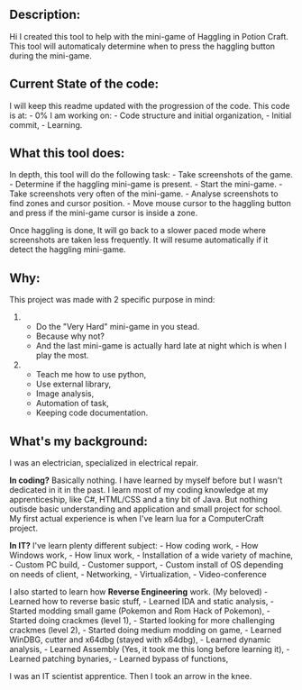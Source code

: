 ## Description:

Hi
I created this tool to help with the mini-game of Haggling in Potion Craft.
This tool will automaticaly determine when to press the haggling button during the mini-game.

## Current State of the code:

I will keep this readme updated with the progression of the code.
This code is at: 
    - 0%
I am working on:
    - Code structure and initial organization,
    - Initial commit,
    - Learning.

## What this tool does:

In depth, this tool will do the following task:
    - Take screenshots of the game.
    - Determine if the haggling mini-game is present.
    - Start the mini-game.
    - Take screenshots very often of the mini-game.
    - Analyse screenshots to find zones and cursor position.
    - Move mouse cursor to the haggling button and press if the mini-game cursor is inside a zone.

Once haggling is done, It will go back to a slower paced mode where screenshots are taken less frequently.
It will resume automatically if it detect the haggling mini-game.

## Why:

This project was made with 2 specific purpose in mind:
1.  - Do the "Very Hard" mini-game in you stead.
    - Because why not? 
    - And the last mini-game is actually hard late at night which is when I play the most.

2.  - Teach me how to use python, 
    - Use external library,
    - Image analysis, 
    - Automation of task,
    - Keeping code documentation.

## What's my background:

I was an electrician, specialized in electrical repair.

**In coding?** Basically nothing.
I have learned by myself before but I wasn't dedicated in it in the past.
I learn most of my coding knowledge at my apprenticeship, like C#, HTML/CSS and a tiny bit of Java.
But nothing outisde basic understanding and application and small project for school.
My first actual experience is when I've learn lua for a ComputerCraft project.

**In IT?** I've learn plenty different subject:
    - How coding work,
    - How Windows work,
    - How linux work,
    - Installation of a wide variety of machine,
    - Custom PC build,
    - Customer support,
    - Custom install of OS depending on needs of client,
    - Networking,
    - Virtualization,
    - Video-conference

I also started to learn how **Reverse Engineering** work. (My beloved)
    - Learned how to reverse basic stuff,
    - Learned IDA and static analysis,
    - Started modding small game (Pokemon and Rom Hack of Pokemon),
    - Started doing crackmes (level 1),
    - Started looking for more challenging crackmes (level 2),
    - Started doing medium modding on game,
    - Learned WinDBG, cutter and x64dbg (stayed with x64dbg),
    - Learned dynamic analysis,
    - Learned Assembly (Yes, it took me this long before learning it),
    - Learned patching bynaries,
    - Learned bypass of functions,
    

I was an IT scientist apprentice.
Then I took an arrow in the knee.